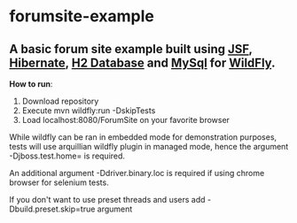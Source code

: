 # forumsite-example

## A basic forum site example built using [JSF](http://www.javaserverfaces.org/), [Hibernate](http://hibernate.org/), [H2 Database](http://www.h2database.com) and [MySql](http://www.mysql.com/) for [WildFly](http://wildfly.org/).
 
 
 
 **How to run**:
  1. Download repository
  2. Execute mvn wildfly:run -DskipTests
  5. Load localhost:8080/ForumSite on your favorite browser
  
  While wildfly can be ran in embedded mode for demonstration purposes,
  tests will use arquillian wildfly plugin in managed mode,
  hence the argument -Djboss.test.home=<path> is required.
  
  An additional argument -Ddriver.binary.loc is required if using chrome browser for selenium tests. 
  
  If you don't want to use preset threads and users add -Dbuild.preset.skip=true argument
     
  